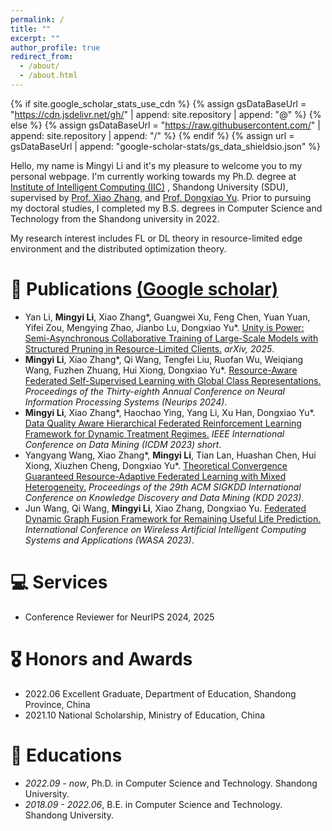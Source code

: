```yaml
---
permalink: /
title: ""
excerpt: ""
author_profile: true
redirect_from: 
  - /about/
  - /about.html
---
```


{% if site.google_scholar_stats_use_cdn %}
{% assign gsDataBaseUrl = "https://cdn.jsdelivr.net/gh/" | append: site.repository | append: "@" %}
{% else %}
{% assign gsDataBaseUrl = "https://raw.githubusercontent.com/" | append: site.repository | append: "/" %}
{% endif %}
{% assign url = gsDataBaseUrl | append: "google-scholar-stats/gs_data_shieldsio.json" %}

<span class='anchor' id='about-me'></span>

Hello, my name is Mingyi Li and it's my pleasure to welcome you to my personal webpage. I'm currently working towards my Ph.D. degree at [Institute of Intelligent Computing (IIC)](https://iic.sdu.edu.cn/) , Shandong University (SDU), supervised by [Prof. Xiao Zhang](https://tobexiao1.github.io/xiaozhangsdu.github.io/), and [Prof. Dongxiao Yu](https://scholar.google.com/citations?user=hiQxuHYAAAAJ). Prior to pursuing my doctoral studies, I completed my B.S. degrees in Computer Science and Technology from the Shandong university in 2022.

My research interest includes FL or DL theory in resource-limited edge environment and the distributed optimization theory. 
<!--I have published more than 100 papers at the top international AI conferences with total <a href='https://scholar.google.com/citations?user=F15bMN8AAAAJ'>google scholar citations <strong><span id='total_cit'>260000+</span></strong></a>-->

<!-- # 🔥 News-->
<!-- - *2022.02*: &nbsp;🎉🎉 Lorem ipsum dolor sit amet, consectetur adipiscing elit. Vivamus ornare aliquet ipsum, ac tempus justo dapibus sit amet. -->
<!-- - *2022.02*: &nbsp;🎉🎉 Lorem ipsum dolor sit amet, consectetur adipiscing elit. Vivamus ornare aliquet ipsum, ac tempus justo dapibus sit amet. -->

# 📝 Publications [(Google scholar)](https://scholar.google.com/citations?user=F15bMN8AAAAJ)

- Yan Li, **Mingyi Li**, Xiao Zhang*, Guangwei Xu, Feng Chen, Yuan Yuan, Yifei Zou, Mengying Zhao, Jianbo Lu, Dongxiao Yu*. [Unity is Power: Semi-Asynchronous Collaborative Training of Large-Scale Models with Structured Pruning in Resource-Limited Clients.](https://arxiv.org/abs/2410.08457) *arXiv, 2025*.
- **Mingyi Li**, Xiao Zhang*, Qi Wang, Tengfei Liu, Ruofan Wu, Weiqiang Wang, Fuzhen Zhuang, Hui Xiong, Dongxiao Yu*. [Resource-Aware Federated Self-Supervised Learning with Global Class Representations.](https://proceedings.neurips.cc/paper_files/paper/2024/hash/13707aad517ddd6c09ea02e0f55e1e7a-Abstract-Conference.html) *Proceedings of the Thirty-eighth Annual Conference on Neural Information Processing Systems (Neurips 2024)*.
- **Mingyi Li**, Xiao Zhang*, Haochao Ying, Yang Li, Xu Han, Dongxiao Yu*. [Data Quality Aware Hierarchical Federated Reinforcement Learning Framework for Dynamic Treatment Regimes.](https://ieeexplore.ieee.org/abstract/document/10415818) *IEEE International Conference on Data Mining (ICDM 2023) short*.
- Yangyang Wang, Xiao Zhang*, **Mingyi Li**, Tian Lan, Huashan Chen, Hui Xiong, Xiuzhen Cheng, Dongxiao Yu*. [Theoretical Convergence Guaranteed Resource-Adaptive Federated Learning with Mixed Heterogeneity.](https://dl.acm.org/doi/abs/10.1145/3580305.3599521) *Proceedings of the 29th ACM SIGKDD International Conference on Knowledge Discovery and Data Mining (KDD 2023)*.
- Jun Wang, Qi Wang, **Mingyi Li**, Xiao Zhang, Dongxiao Yu. [Federated Dynamic Graph Fusion Framework for Remaining Useful Life Prediction.](https://link.springer.com/chapter/10.1007/978-3-031-71467-2_13) *International Conference on Wireless Artificial Intelligent Computing Systems and Applications (WASA 2023)*.

# 💻 Services
- Conference Reviewer for NeurIPS 2024, 2025

# 🎖 Honors and Awards
- 2022.06 Excellent Graduate, Department of Education, Shandong Province, China 
- 2021.10 National Scholarship, Ministry of Education, China

# 📖 Educations
- *2022.09 - now*, Ph.D. in Computer Science and Technology. Shandong University.
- *2018.09 - 2022.06*, B.E. in Computer Science and Technology. Shandong University.

<!--# 💬 Invited Talks -->
<!-- - *2021.06*, Lorem ipsum dolor sit amet, consectetur adipiscing elit. Vivamus ornare aliquet ipsum, ac tempus justo dapibus sit amet. -->
<!-- - *2021.03*, Lorem ipsum dolor sit amet, consectetur adipiscing elit. Vivamus ornare aliquet ipsum, ac tempus justo dapibus sit amet.  \| [\[video\]](https://github.com/)-->

